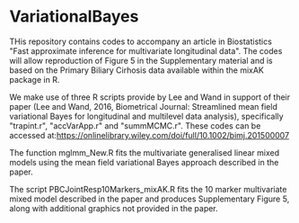 # VariationalBayes
THis repository contains codes to accompany an article in Biostatistics "Fast approximate inference for multivariate longitudinal data".
The codes will allow reproduction of Figure 5 in the Supplementary material and is based on the Primary Biliary Cirhosis data available within the mixAK package in R.

We make use of three R scripts provide by Lee and Wand in support of their paper (Lee and Wand, 2016, Biometrical Journal: Streamlined mean field variational Bayes for longitudinal and multilevel data analysis), specifically "trapint.r", "accVarApp.r" and "summMCMC.r". These codes can be accessed at:https://onlinelibrary.wiley.com/doi/full/10.1002/bimj.201500007

The function mglmm_New.R fits the multivariate generalised linear mixed models using the mean field variational Bayes approach described in the paper. 

The script PBCJointResp10Markers_mixAK.R fits the 10 marker multivariate mixed model described in the paper and produces Supplementary Figure 5, along with additional graphics not provided in the paper.

